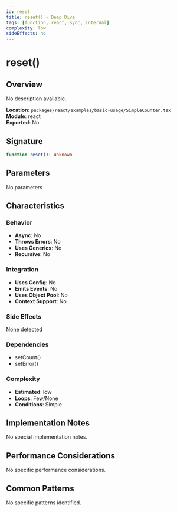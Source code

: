 ```yaml
---
id: reset
title: reset() - Deep Dive
tags: [function, react, sync, internal]
complexity: low
sideEffects: no
---
```


# reset()

## Overview
No description available.

**Location**: `packages/react/examples/basic-usage/SimpleCounter.tsx`  
**Module**: react  
**Exported**: No  

## Signature
```typescript
function reset(): unknown
```

## Parameters
No parameters

## Characteristics

### Behavior
- **Async**: No
- **Throws Errors**: No
- **Uses Generics**: No
- **Recursive**: No

### Integration
- **Uses Config**: No
- **Emits Events**: No
- **Uses Object Pool**: No
- **Context Support**: No

### Side Effects
None detected

### Dependencies
- setCount()
- setError()

### Complexity
- **Estimated**: low
- **Loops**: Few/None
- **Conditions**: Simple



## Implementation Notes
No special implementation notes.

## Performance Considerations
No specific performance considerations.

## Common Patterns
No specific patterns identified.
